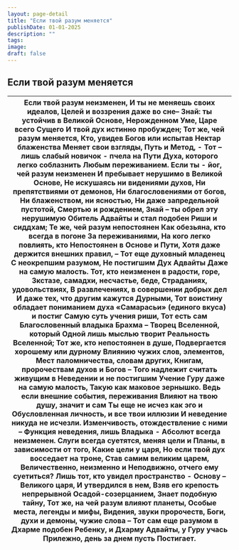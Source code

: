 ```yaml
---
layout: page-detail
title: "Если твой разум меняется"
publishDate: 01-01-2025
description: ""
tags:
image:
draft: false
---
```


## Если твой разум меняется
| Если твой разум неизменен,  И ты не меняешь своих идеалов,  Целей и воззрения даже во сне–  Знай: ты устойчив в Великой Основе,  Нерожденном Уме, Царе всего Сущего  И твой дух истинно пробужден;  Тот же, чей разум меняется,  Кто, увидев Богов или испытав  Нектар блаженства  Меняет свои взгляды, Путь и Метод, -  Тот – лишь слабый новичок - пчела на  Пути Духа, которого легко соблазнить  Любым переживанием.  Если ты - йог, чей разум неизменен  И пребывает нерушимо в Великой Основе,  Не искушаясь ни видениями духов,  Ни препятствиями от демонов,  Ни благословениями от богов,  Ни блаженством, ни ясностью,  Ни даже запредельной пустотой,  Смертью и рождением,  Знай – ты обрел эту нерушимую  Обитель Адвайты и стал подобен  Риши и сиддхам;  Те же, чей разум непостоянен  Как обезьяна, кто всегда в погоне  За переживаниями,  На кого легко повлиять, кто  Непостоянен в Основе и Пути,  Хотя даже держится внешних правил, –  Тот еще духовный младенец  С неокрепшим разумом,  Не постигшим Дух Адвайты  Даже на самую малость.  Тот, кто неизменен в радости, горе,  Зкстазе, самадхи, несчастье, беде,  Страданиях, удовольствиях,  В развлечениях, в совершении добрых дел  И даже тех, что другим кажутся  Дурными,  Тот воистину обладает пониманием духа  «Самарасьи» (единого вкуса) и постиг  Самую суть учения риши,  Тот есть сам Благословенный владыка  Брахма – Творец Вселенной, который  Одной лишь мыслью творит  Реальность Вселенной;  Тот же, кто непостоянен в душе,  Подвергается хорошему или дурному  Влиянию чужих слов, элементов,  Мест паломничества, словам других,  Книгам, пророчествам духов и  Богов –  Того надлежит считать живущим в  Неведении и не постигшим Учение  Гуру даже на самую малость,  Такую как маковое зернышко.  Ведь если внешние события, переживания  Влияют на твою душу, значит и сам  Ты еще не исчез как эго и  Обусловленная личность, и все твои иллюзии  И неведение никуда не исчезли.  Изменчивость, отождествление с ними –  Функция неведения, лишь Владыка -  Абсолют всегда неизменен.  Слуги всегда суетятся, меняя цели и  Планы, в зависимости от того,  Какие цели у царя,  Но если твой дух восседает на троне,  Став самим великим царем,  Величественно, неизменно и  Неподвижно, отчего ему суетиться?  Лишь тот, кто увидел пространство -  Основу – Великого царя,  И утвердился в нем,  Взяв его крепость непрерывной  Осадой-cозерцанием,  Знает подобную тайну,  Тот же, на чей разум влияют планеты,  Особые места, легенды и мифы,  Видения, звуки пророчеств,  Боги, духи и демоны, чужие слова –  Тот сам еще разумом в Дхарме подобен  Ребенку, и Дхарму Адвайты, у Гуру учась  Прилежно, день за днем пусть  Постигает. |
| --------------------------------------------------------------------------------------------------------------------------------------------------------------------------------------------------------------------------------------------------------------------------------------------------------------------------------------------------------------------------------------------------------------------------------------------------------------------------------------------------------------------------------------------------------------------------------------------------------------------------------------------------------------------------------------------------------------------------------------------------------------------------------------------------------------------------------------------------------------------------------------------------------------------------------------------------------------------------------------------------------------------------------------------------------------------------------------------------------------------------------------------------------------------------------------------------------------------------------------------------------------------------------------------------------------------------------------------------------------------------------------------------------------------------------------------------------------------------------------------------------------------------------------------------------------------------------------------------------------------------------------------------------------------------------------------------------------------------------------------------------------------------------------------------------------------------------------------------------------------------------------------------------------------------------------------------------------------------------------------------------------------------------------------------------------------------------------------------------------------------------------------------------------------------------------------------------------------------------------------------------------------------------------------------------------------------------------------------------------------------------------------------------------------------------------------------------------------------------------------------------------------------------------------------------------------------------------------------------------------------------------------------------------------------------------------------------------------------------------------- |
  
  
